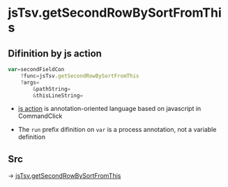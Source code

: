 # jsTsv.getSecondRowBySortFromThis

## Difinition by js action

```js.js
var=secondFieldCon
	?func=jsTsv.getSecondRowBySortFromThis
	?args=
		&pathString=
		&thisLineString=
```

- [js action](#) is annotation-oriented language based on javascript in CommandClick

- The `run` prefix difinition on `var` is a process annotation, not a variable definition

## Src

-> [jsTsv.getSecondRowBySortFromThis](https://github.com/puutaro/CommandClick/blob/master/app/src/main/java/com/puutaro/commandclick/fragment_lib/terminal_fragment/js_interface/tsv/JsTsv.kt#L92)


